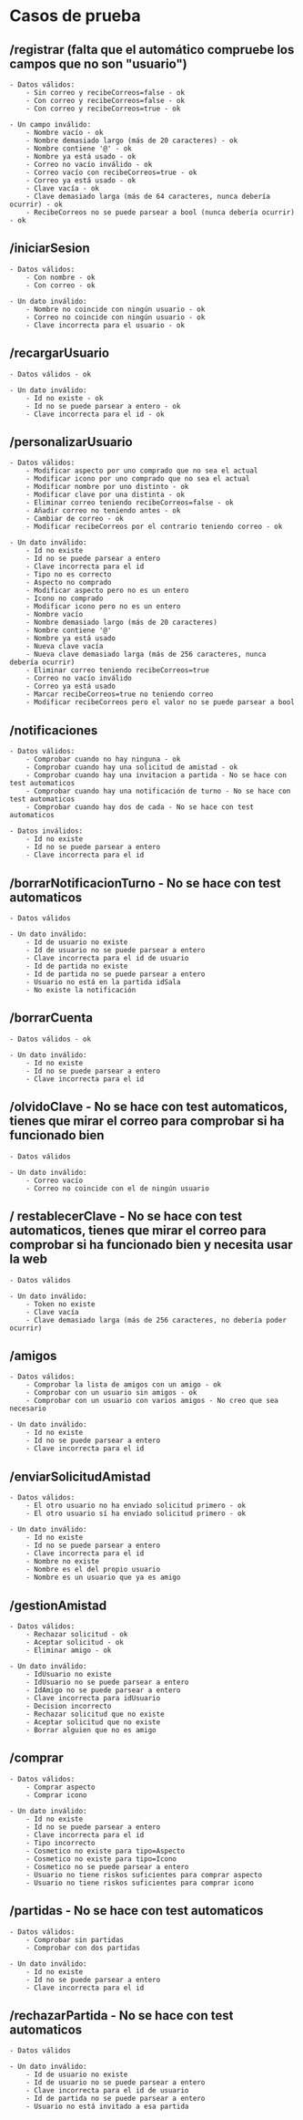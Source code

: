# Casos de prueba

## /registrar (falta que el automático compruebe los campos que no son "usuario")

	- Datos válidos:
		- Sin correo y recibeCorreos=false - ok
		- Con correo y recibeCorreos=false - ok
		- Con correo y recibeCorreos=true - ok

	- Un campo inválido:
		- Nombre vacío - ok
		- Nombre demasiado largo (más de 20 caracteres) - ok
		- Nombre contiene '@' - ok
		- Nombre ya está usado - ok
		- Correo no vacío inválido - ok
		- Correo vacío con recibeCorreos=true - ok
		- Correo ya está usado - ok
		- Clave vacía - ok
		- Clave demasiado larga (más de 64 caracteres, nunca debería ocurrir) - ok
		- RecibeCorreos no se puede parsear a bool (nunca debería ocurrir) - ok

## /iniciarSesion

	- Datos válidos:
		- Con nombre - ok
		- Con correo - ok

	- Un dato inválido:
		- Nombre no coincide con ningún usuario - ok
		- Correo no coincide con ningún usuario - ok
		- Clave incorrecta para el usuario - ok

## /recargarUsuario

	- Datos válidos - ok

	- Un dato inválido:
		- Id no existe - ok
		- Id no se puede parsear a entero - ok
		- Clave incorrecta para el id - ok

## /personalizarUsuario

	- Datos válidos:
		- Modificar aspecto por uno comprado que no sea el actual
		- Modificar icono por uno comprado que no sea el actual
		- Modificar nombre por uno distinto - ok
		- Modificar clave por una distinta - ok
		- Eliminar correo teniendo recibeCorreos=false - ok
		- Añadir correo no teniendo antes - ok
		- Cambiar de correo - ok
		- Modificar recibeCorreos por el contrario teniendo correo - ok

	- Un dato inválido:
		- Id no existe
		- Id no se puede parsear a entero
		- Clave incorrecta para el id
		- Tipo no es correcto
		- Aspecto no comprado
		- Modificar aspecto pero no es un entero
		- Icono no comprado
		- Modificar icono pero no es un entero
		- Nombre vacío
		- Nombre demasiado largo (más de 20 caracteres)
		- Nombre contiene '@'
		- Nombre ya está usado
		- Nueva clave vacía
		- Nueva clave demasiado larga (más de 256 caracteres, nunca debería ocurrir)
		- Eliminar correo teniendo recibeCorreos=true
		- Correo no vacío inválido
		- Correo ya está usado
		- Marcar recibeCorreos=true no teniendo correo
		- Modificar recibeCorreos pero el valor no se puede parsear a bool

## /notificaciones

	- Datos válidos:
		- Comprobar cuando no hay ninguna - ok
		- Comprobar cuando hay una solicitud de amistad - ok
		- Comprobar cuando hay una invitacion a partida - No se hace con test automaticos
		- Comprobar cuando hay una notificación de turno - No se hace con test automaticos
		- Comprobar cuando hay dos de cada - No se hace con test automaticos

	- Datos inválidos:
		- Id no existe
		- Id no se puede parsear a entero
		- Clave incorrecta para el id

## /borrarNotificacionTurno - No se hace con test automaticos

	- Datos válidos

	- Un dato inválido:
		- Id de usuario no existe
		- Id de usuario no se puede parsear a entero
		- Clave incorrecta para el id de usuario
		- Id de partida no existe
		- Id de partida no se puede parsear a entero
		- Usuario no está en la partida idSala
		- No existe la notificación

## /borrarCuenta

	- Datos válidos - ok

	- Un dato inválido:
		- Id no existe
		- Id no se puede parsear a entero
		- Clave incorrecta para el id

## /olvidoClave - No se hace con test automaticos, tienes que mirar el correo para comprobar si ha funcionado bien

	- Datos válidos

	- Un dato inválido:
		- Correo vacío
		- Correo no coincide con el de ningún usuario

## / restablecerClave - No se hace con test automaticos, tienes que mirar el correo para comprobar si ha funcionado bien y necesita usar la web

	- Datos válidos

	- Un dato inválido:
		- Token no existe
		- Clave vacía
		- Clave demasiado larga (más de 256 caracteres, no debería poder ocurrir)

## /amigos

	- Datos válidos:
		- Comprobar la lista de amigos con un amigo - ok
		- Comprobar con un usuario sin amigos - ok
		- Comprobar con un usuario con varios amigos - No creo que sea necesario

	- Un dato inválido:
		- Id no existe
		- Id no se puede parsear a entero
		- Clave incorrecta para el id

## /enviarSolicitudAmistad

	- Datos válidos:
		- El otro usuario no ha enviado solicitud primero - ok
		- El otro usuario sí ha enviado solicitud primero - ok

	- Un dato inválido:
		- Id no existe
		- Id no se puede parsear a entero
		- Clave incorrecta para el id
		- Nombre no existe
		- Nombre es el del propio usuario
		- Nombre es un usuario que ya es amigo

## /gestionAmistad

	- Datos válidos:
		- Rechazar solicitud - ok
		- Aceptar solicitud - ok
		- Eliminar amigo - ok

	- Un dato inválido:
		- IdUsuario no existe
		- IdUsuario no se puede parsear a entero
		- IdAmigo no se puede parsear a entero
		- Clave incorrecta para idUsuario
		- Decision incorrecto
		- Rechazar solicitud que no existe
		- Aceptar solicitud que no existe
		- Borrar alguien que no es amigo

## /comprar

	- Datos válidos:
		- Comprar aspecto
		- Comprar icono

	- Un dato inválido:
		- Id no existe
		- Id no se puede parsear a entero
		- Clave incorrecta para el id
		- Tipo incorrecto
		- Cosmetico no existe para tipo=Aspecto
		- Cosmetico no existe para tipo=Icono
		- Cosmetico no se puede parsear a entero
		- Usuario no tiene riskos suficientes para comprar aspecto
		- Usuario no tiene riskos suficientes para comprar icono

## /partidas - No se hace con test automaticos

	- Datos válidos:
		- Comprobar sin partidas
		- Comprobar con dos partidas

	- Un dato inválido:
		- Id no existe
		- Id no se puede parsear a entero
		- Clave incorrecta para el id

## /rechazarPartida - No se hace con test automaticos

	- Datos válidos

	- Un dato inválido:
		- Id de usuario no existe
		- Id de usuario no se puede parsear a entero
		- Clave incorrecta para el id de usuario
		- Id de partida no se puede parsear a entero
		- Usuario no está invitado a esa partida